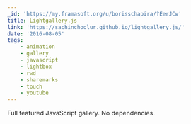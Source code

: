 ```yaml
---
_id: 'https://my.framasoft.org/u/borisschapira/?EerJCw'
title: Lightgallery.js
link: 'https://sachinchoolur.github.io/lightgallery.js/'
date: '2016-08-05'
tags:
    - animation
    - gallery
    - javascript
    - lightbox
    - rwd
    - sharemarks
    - touch
    - youtube
---
```


<div class="markdown"><p>Full featured JavaScript gallery. No dependencies.
</p></div>
